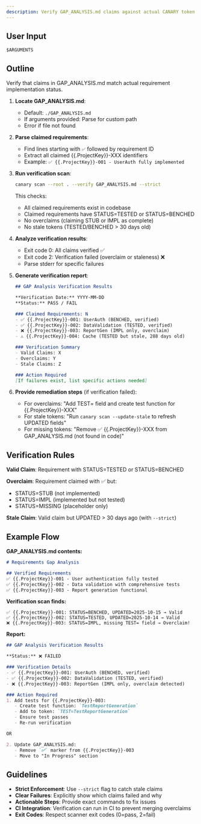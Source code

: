 ```yaml
---
description: Verify GAP_ANALYSIS.md claims against actual CANARY token status
---
```


<!-- CANARY: REQ=CBIN-112; FEATURE="VerifyCmd"; ASPECT=CLI; STATUS=IMPL; OWNER=canary; UPDATED=2025-10-16 -->

## User Input

```text
$ARGUMENTS
```

## Outline

Verify that claims in GAP_ANALYSIS.md match actual requirement implementation status.

1. **Locate GAP_ANALYSIS.md**:
   - Default: `./GAP_ANALYSIS.md`
   - If arguments provided: Parse for custom path
   - Error if file not found

2. **Parse claimed requirements**:
   - Find lines starting with `✅` followed by requirement ID
   - Extract all claimed {{.ProjectKey}}-XXX identifiers
   - Example: `✅ {{.ProjectKey}}-001 - UserAuth fully implemented`

3. **Run verification scan**:
   ```bash
   canary scan --root . --verify GAP_ANALYSIS.md --strict
   ```

   This checks:
   - All claimed requirements exist in codebase
   - Claimed requirements have STATUS=TESTED or STATUS=BENCHED
   - No overclaims (claiming STUB or IMPL as complete)
   - No stale tokens (TESTED/BENCHED > 30 days old)

4. **Analyze verification results**:
   - Exit code 0: All claims verified ✅
   - Exit code 2: Verification failed (overclaim or staleness) ❌
   - Parse stderr for specific failures

5. **Generate verification report**:
   ```markdown
   ## GAP Analysis Verification Results

   **Verification Date:** YYYY-MM-DD
   **Status:** PASS / FAIL

   ### Claimed Requirements: N
   - ✅ {{.ProjectKey}}-001: UserAuth (BENCHED, verified)
   - ✅ {{.ProjectKey}}-002: DataValidation (TESTED, verified)
   - ❌ {{.ProjectKey}}-003: ReportGen (IMPL only, overclaim)
   - ⚠️ {{.ProjectKey}}-004: Cache (TESTED but stale, 288 days old)

   ### Verification Summary
   - Valid Claims: X
   - Overclaims: Y
   - Stale Claims: Z

   ### Action Required
   [If failures exist, list specific actions needed]
   ```

6. **Provide remediation steps** (if verification failed):
   - For overclaims: "Add TEST= field and create test function for {{.ProjectKey}}-XXX"
   - For stale tokens: "Run `canary scan --update-stale` to refresh UPDATED fields"
   - For missing tokens: "Remove ✅ {{.ProjectKey}}-XXX from GAP_ANALYSIS.md (not found in code)"

## Verification Rules

**Valid Claim**: Requirement with STATUS=TESTED or STATUS=BENCHED

**Overclaim**: Requirement claimed with ✅ but:
- STATUS=STUB (not implemented)
- STATUS=IMPL (implemented but not tested)
- STATUS=MISSING (placeholder only)

**Stale Claim**: Valid claim but UPDATED > 30 days ago (with `--strict`)

## Example Flow

**GAP_ANALYSIS.md contents:**
```markdown
# Requirements Gap Analysis

## Verified Requirements
✅ {{.ProjectKey}}-001 - User authentication fully tested
✅ {{.ProjectKey}}-002 - Data validation with comprehensive tests
✅ {{.ProjectKey}}-003 - Report generation functional
```

**Verification scan finds:**
```
✅ {{.ProjectKey}}-001: STATUS=BENCHED, UPDATED=2025-10-15 → Valid
✅ {{.ProjectKey}}-002: STATUS=TESTED, UPDATED=2025-10-14 → Valid
❌ {{.ProjectKey}}-003: STATUS=IMPL, missing TEST= field → Overclaim!
```

**Report:**
```markdown
## GAP Analysis Verification Results

**Status:** ❌ FAILED

### Verification Details
- ✅ {{.ProjectKey}}-001: UserAuth (BENCHED, verified)
- ✅ {{.ProjectKey}}-002: DataValidation (TESTED, verified)
- ❌ {{.ProjectKey}}-003: ReportGen (IMPL only, overclaim detected)

### Action Required
1. Add tests for {{.ProjectKey}}-003:
   - Create test function: `TestReportGeneration`
   - Add to token: `TEST=TestReportGeneration`
   - Ensure test passes
   - Re-run verification

OR

2. Update GAP_ANALYSIS.md:
   - Remove `✅` marker from {{.ProjectKey}}-003
   - Move to "In Progress" section
```

## Guidelines

- **Strict Enforcement**: Use `--strict` flag to catch stale claims
- **Clear Failures**: Explicitly show which claims failed and why
- **Actionable Steps**: Provide exact commands to fix issues
- **CI Integration**: Verification can run in CI to prevent merging overclaims
- **Exit Codes**: Respect scanner exit codes (0=pass, 2=fail)
